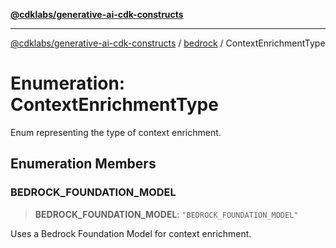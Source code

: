 [**@cdklabs/generative-ai-cdk-constructs**](../../../../README.md)

***

[@cdklabs/generative-ai-cdk-constructs](../../../../README.md) / [bedrock](../README.md) / ContextEnrichmentType

# Enumeration: ContextEnrichmentType

Enum representing the type of context enrichment.

## Enumeration Members

### BEDROCK\_FOUNDATION\_MODEL

> **BEDROCK\_FOUNDATION\_MODEL**: `"BEDROCK_FOUNDATION_MODEL"`

Uses a Bedrock Foundation Model for context enrichment.
